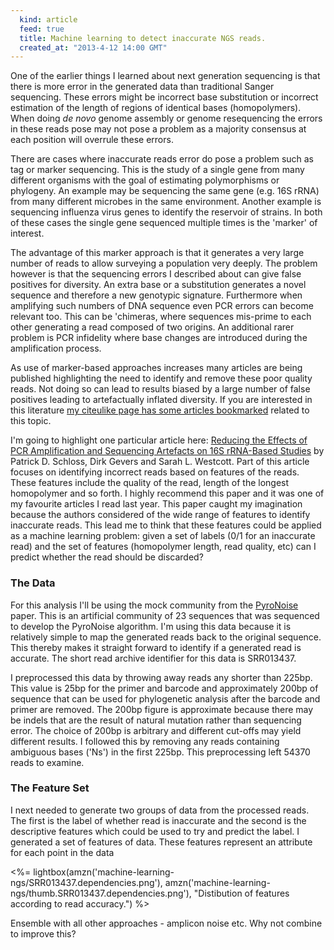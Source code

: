 ```yaml
---
  kind: article
  feed: true
  title: Machine learning to detect inaccurate NGS reads.
  created_at: "2013-4-12 14:00 GMT"
---
```


One of the earlier things I learned about next generation sequencing is that
there is more error in the generated data than traditional Sanger sequencing.
These errors might be incorrect base substitution or incorrect estimation of
the length of regions of identical bases (homopolymers). When doing *de novo*
genome assembly or genome resequencing the errors in these reads pose may not
pose a problem as a majority consensus at each position will overrule these
errors.

There are cases where inaccurate reads error do pose a problem such as tag or
marker sequencing. This is the study of a single gene from many different
organisms with the goal of estimating polymorphisms or phylogeny. An example
may be sequencing the same gene (e.g. 16S rRNA) from many different microbes in
the same environment. Another example is sequencing influenza virus genes to
identify the reservoir of strains. In both of these cases the single gene
sequenced multiple times is the 'marker' of interest.

The advantage of this marker approach is that it generates a very large number
of reads to allow surveying a population very deeply. The problem however is
that the sequencing errors I described about can give false positives for
diversity. An extra base or a substitution generates a novel sequence and
therefore a new genotypic signature. Furthermore when amplifying such numbers
of DNA sequence even PCR errors can become relevant too. This can be 'chimeras,
where sequences mis-prime to each other generating a read composed of two
origins. An additional rarer problem is PCR infidelity where base changes are
introduced during the amplification process.

As use of marker-based approaches increases many articles are being published
highlighting the need to identify and remove these poor quality reads. Not
doing so can lead to results biased by a large number of false positives
leading to artefactually inflated diversity. If you are interested in this
literature [my citeulike page has some articles bookmarked][bookmark] related
to this topic.

[bookmark]: http://www.citeulike.org/user/michaelbarton/tag/16s

I'm going to highlight one particular article here: [Reducing the Effects of
PCR Amplification and Sequencing Artefacts on 16S rRNA-Based Studies][article]
by Patrick D. Schloss, Dirk Gevers and Sarah L. Westcott. Part of this article
focuses on identifying incorrect reads based on features of the reads. These
features include the quality of the read, length of the longest homopolymer and
so forth. I highly recommend this paper and it was one of my favourite articles
I read last year. This paper caught my imagination because the authors
considered of the wide range of features to identify inaccurate reads. This
lead me to think that these features could be applied as a machine learning
problem: given a set of labels (0/1 for an inaccurate read) and the set of
features (homopolymer length, read quality, etc) can I predict whether the read
should be discarded?

[article]: http://www.plosone.org/article/info%3Adoi%2F10.1371%2Fjournal.pone.0027310

### The Data

For this analysis I'll be using the mock community from the [PyroNoise][]
paper. This is an artificial community of 23 sequences that was sequenced to
develop the PyroNoise algorithm. I'm using this data because it is
relatively simple to map the generated reads back to the original sequence.
This thereby makes it straight forward to identify if a generated read is
accurate. The short read archive identifier for this data is SRR013437.

[PyroNoise]: http://www.ncbi.nlm.nih.gov/pubmed/19668203

I preprocessed this data by throwing away reads any shorter than 225bp. This
value is 25bp for the primer and barcode and approximately 200bp of sequence
that can be used for phylogenetic analysis after the barcode and primer are
removed. The 200bp figure is approximate because there may be indels that are
the result of natural mutation rather than sequencing error. The choice of
200bp is arbitrary and different cut-offs may yield different results. I
followed this by removing any reads containing ambiguous bases ('Ns') in the
first 225bp. This preprocessing left 54370 reads to examine.

### The Feature Set

I next needed to generate two groups of data from the processed reads. The
first is the label of whether read is inaccurate and the second is the
descriptive features which could be used to try and predict the label. I
generated a set of features of data. These features represent an attribute for
each point in the data

<%= lightbox(amzn('machine-learning-ngs/SRR013437.dependencies.png'),
amzn('machine-learning-ngs/thumb.SRR013437.dependencies.png'), "Distibution of
features according to read accuracy.") %>


Ensemble with all other approaches - amplicon noise etc. Why not combine to
improve this?

